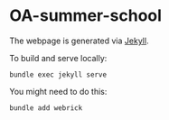 # OA-summer-school

The webpage is generated via [Jekyll](https://jekyllrb.com/). 

To build and serve locally:

`bundle exec jekyll serve`

You might need to do this:

`bundle add webrick`